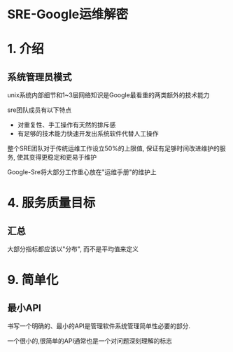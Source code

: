 # SRE-Google运维解密

# 1. 介绍

## 系统管理员模式

unix系统内部细节和1~3层网络知识是Google最看重的两类额外的技术能力

sre团队成员有以下特点

- 对重复性、手工操作有天然的排斥感
- 有足够的技术能力快速开发出系统软件代替人工操作

整个SRE团队对于传统运维工作设立50%的上限值, 保证有足够时间改进维护的服务, 使其变得更稳定和更易于维护

Google-Sre将大部分工作重心放在"运维手册"的维护上

# 4. 服务质量目标

## 汇总

大部分指标都应该以"分布", 而不是平均值来定义

# 9. 简单化

## 最小API

书写一个明确的、最小的API是管理软件系统管理简单性必要的部分.

一个很小的,很简单的API通常也是一个对问题深刻理解的标志